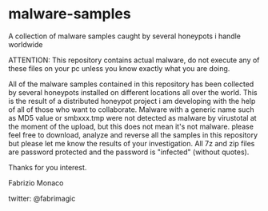 # malware-samples
A collection of malware samples caught by several honeypots i handle worldwide

ATTENTION: This repository contains actual malware, do not execute any of these files on your pc unless you know exactly what you are doing.

All of the malware samples contained in this repository has been collected by several honeypots installed on different locations all over the world.
This is the result of a distributed honeypot project i am developing with the help of all of those who want to collaborate.
Malware with a generic name such as MD5 value or smbxxx.tmp were not detected as malware by virustotal at the moment of the upload, but this does not mean it's not malware.
please feel free to download, analyze and reverse all the samples in this repository but please let me know the results of your investigation.
All 7z and zip files are password protected and the password is "infected" (without quotes).

Thanks for you interest.

Fabrizio Monaco


twitter: @fabrimagic


